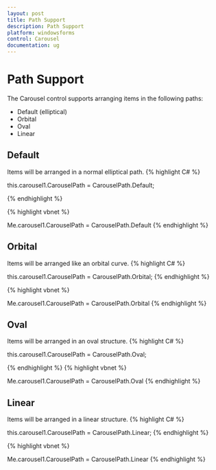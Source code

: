 ```yaml
---
layout: post
title: Path Support
description: Path Support
platform: windowsforms
control: Carousel
documentation: ug
---
```



# Path Support 

The Carousel control supports arranging items in the following paths:

* Default (elliptical)
* Orbital
* Oval
* Linear

## Default 


Items will be arranged in a normal elliptical path.
{% highlight C# %}



this.carousel1.CarouselPath = CarouselPath.Default;

{% endhighlight %}


{% highlight vbnet %}


Me.carousel1.CarouselPath = CarouselPath.Default
{% endhighlight %}

## Orbital

Items will be arranged like an orbital curve.
{% highlight C# %}


this.carousel1.CarouselPath = CarouselPath.Orbital;
{% endhighlight %}

{% highlight vbnet %}


Me.carousel1.CarouselPath = CarouselPath.Orbital
{% endhighlight %}
## Oval

Items will be arranged in an oval structure.
{% highlight C# %}


this.carousel1.CarouselPath = CarouselPath.Oval;

{% endhighlight %}
{% highlight vbnet %}


Me.carousel1.CarouselPath = CarouselPath.Oval
{% endhighlight %}
## Linear

Items will be arranged in a linear structure.
{% highlight C# %}


this.carousel1.CarouselPath = CarouselPath.Linear;
{% endhighlight %}

{% highlight vbnet %}


Me.carousel1.CarouselPath = CarouselPath.Linear
{% endhighlight %}


